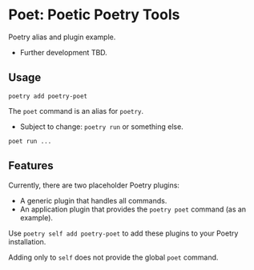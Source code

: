 # Poet: Poetic Poetry Tools

Poetry alias and plugin example.
- Further development TBD.

## Usage

```shell
poetry add poetry-poet
```

The `poet` command is an alias for `poetry`.
- Subject to change: `poetry run` or something else.

```shell
poet run ...
```

## Features

Currently, there are two placeholder Poetry
plugins:
- A generic plugin that handles all commands.
- An application plugin that provides the
  `poetry poet` command (as an example).

Use `poetry self add poetry-poet` to add
these plugins to your Poetry installation.

Adding only to `self` does not provide
the global `poet` command.
